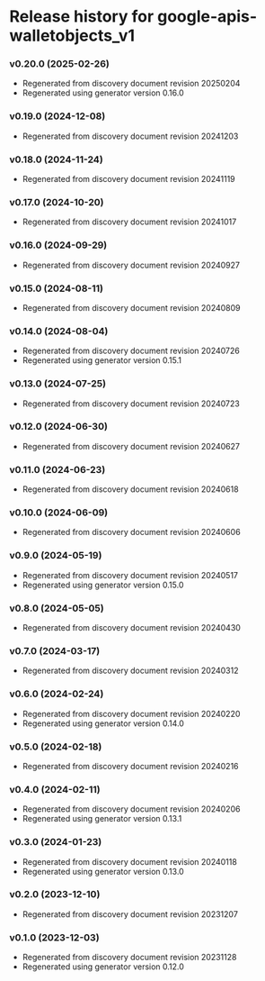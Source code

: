 # Release history for google-apis-walletobjects_v1

### v0.20.0 (2025-02-26)

* Regenerated from discovery document revision 20250204
* Regenerated using generator version 0.16.0

### v0.19.0 (2024-12-08)

* Regenerated from discovery document revision 20241203

### v0.18.0 (2024-11-24)

* Regenerated from discovery document revision 20241119

### v0.17.0 (2024-10-20)

* Regenerated from discovery document revision 20241017

### v0.16.0 (2024-09-29)

* Regenerated from discovery document revision 20240927

### v0.15.0 (2024-08-11)

* Regenerated from discovery document revision 20240809

### v0.14.0 (2024-08-04)

* Regenerated from discovery document revision 20240726
* Regenerated using generator version 0.15.1

### v0.13.0 (2024-07-25)

* Regenerated from discovery document revision 20240723

### v0.12.0 (2024-06-30)

* Regenerated from discovery document revision 20240627

### v0.11.0 (2024-06-23)

* Regenerated from discovery document revision 20240618

### v0.10.0 (2024-06-09)

* Regenerated from discovery document revision 20240606

### v0.9.0 (2024-05-19)

* Regenerated from discovery document revision 20240517
* Regenerated using generator version 0.15.0

### v0.8.0 (2024-05-05)

* Regenerated from discovery document revision 20240430

### v0.7.0 (2024-03-17)

* Regenerated from discovery document revision 20240312

### v0.6.0 (2024-02-24)

* Regenerated from discovery document revision 20240220
* Regenerated using generator version 0.14.0

### v0.5.0 (2024-02-18)

* Regenerated from discovery document revision 20240216

### v0.4.0 (2024-02-11)

* Regenerated from discovery document revision 20240206
* Regenerated using generator version 0.13.1

### v0.3.0 (2024-01-23)

* Regenerated from discovery document revision 20240118
* Regenerated using generator version 0.13.0

### v0.2.0 (2023-12-10)

* Regenerated from discovery document revision 20231207

### v0.1.0 (2023-12-03)

* Regenerated from discovery document revision 20231128
* Regenerated using generator version 0.12.0


